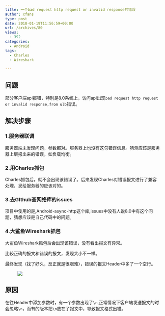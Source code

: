 ```yaml
---
title: 一个bad request http request or invalid response的错误
author: xfans
type: post
date: 2018-01-19T11:56:59+00:00
url: /archives/80
views:
  - 392
categories:
  - Android
tags:
  - Charles
  - Wireshark

---
```

## 问题

部分客户端api报错，特别是8.0系统上，访问api出现`bad request http request or invalid response,from ulb`错误。

## 解决步骤

### 1.服务器联调

服务器端未发现问题，参数都对。服务器上也没有这句错误信息。猜测应该是服务器上层报出来的错误，如负载均衡。

### 2.用Charles抓包

Charles抓包后，就不会出现该错误了。后来发现Charles对错误报文进行了兼容处理，发给服务器的应该对的。

### 3.去GIthub查网络库的issues

项目中使用的是,Android-async-http这个库,issues中没有人说8.0中有这个问题，猜想应该是自己代码中的问题。

### 4.大鲨鱼Wireshark抓包

大鲨鱼Wireshark抓包后会出现该错误，没有看出报文有异常。

比较正确的报文和错误的报文，发现大小不一样。

最终发现（找了好久，反正就是很艰难），错误的报文Header中多了一个空行。<figure class="wp-block-image size-large">

![][1] </figure> 

## 原因

在往Header中添加参数时，有一个参数出现了`\n`,正常情况下客户端发送报文的时会忽略`\n`，而有的版本把`\n`放在了报文中，导致报文格式出错。

 [1]: http://img.xfans.me/xfans/image/wireshark_http.png